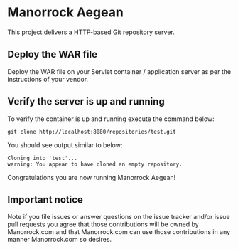 # Manorrock Aegean

This project delivers a HTTP-based Git repository server.

## Deploy the WAR file

Deploy the WAR file on your Servlet container / application server as per the
instructions of your vendor.

## Verify the server is up and running

To verify the container is up and running execute the command below:

```
git clone http://localhost:8080/repositories/test.git
```

You should see output similar to below:

```
Cloning into 'test'...
warning: You appear to have cloned an empty repository.
```

Congratulations you are now running Manorrock Aegean!

## Important notice

Note if you file issues or answer questions on the issue tracker and/or issue 
pull requests you agree that those contributions will be owned by Manorrock.com
and that Manorrock.com can use those contributions in any manner Manorrock.com
so desires.
